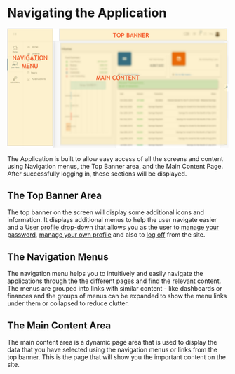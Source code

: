 # Navigating the Application
![alt text](images/2.1_App_Overview.png "App Overview")

The Application is built to allow easy access of all the screens and content using Navigation menus, the Top Banner area, and the  Main Content Page. After successfully logging in, these sections will be displayed.


## The Top Banner Area
 The top banner on the screen will display some additional icons and information. It displays additional menus to help the user navigate easier and a [User profile drop-down](top-banner.md#user-drop-down) that allows you as the user to [manage  your password](top-banner.md#change-password), [manage your own profile](top-banner.md#member-profile) and also to [log off](top-banner.md#log-out) from the site.

## The Navigation Menus
The navigation menu helps you to intuitively and easily navigate  the applications  through the the different pages and find the relevant content. The menus are grouped into links with similar content - like dashboards or finances and the groups of menus can be expanded to show the menu links under them or collapsed to reduce clutter.

## The Main Content Area
The main content area is a dynamic page area that is used to display the data that you have selected using the navigation menus or links from the top banner. This is the page that will show you the important content on the site.
